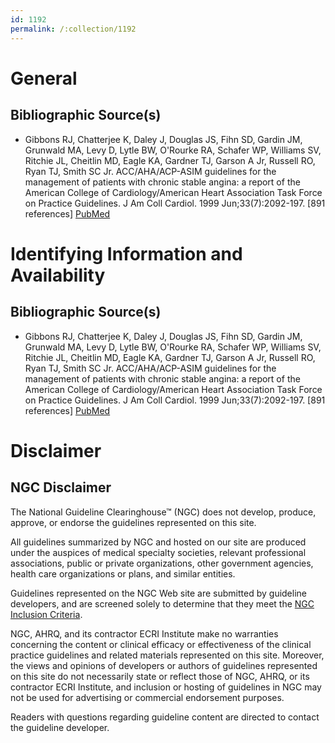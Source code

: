 ```yaml
---
id: 1192
permalink: /:collection/1192
---
```


# General

## Bibliographic Source(s)

- Gibbons RJ, Chatterjee K, Daley J, Douglas JS, Fihn SD, Gardin JM, Grunwald MA, Levy D, Lytle BW, O'Rourke RA, Schafer WP, Williams SV, Ritchie JL, Cheitlin MD, Eagle KA, Gardner TJ, Garson A Jr, Russell RO, Ryan TJ, Smith SC Jr. ACC/AHA/ACP-ASIM guidelines for the management of patients with chronic stable angina: a report of the American College of Cardiology/American Heart Association Task Force on Practice Guidelines. J Am Coll Cardiol. 1999 Jun;33(7):2092-197. [891 references] [ PubMed ](http://www.ncbi.nlm.nih.gov/entrez/query.fcgi?cmd=Retrieve&db=pubmed&dopt=Abstract&list_uids=10362225)

# Identifying Information and Availability

## Bibliographic Source(s)

- Gibbons RJ, Chatterjee K, Daley J, Douglas JS, Fihn SD, Gardin JM, Grunwald MA, Levy D, Lytle BW, O'Rourke RA, Schafer WP, Williams SV, Ritchie JL, Cheitlin MD, Eagle KA, Gardner TJ, Garson A Jr, Russell RO, Ryan TJ, Smith SC Jr. ACC/AHA/ACP-ASIM guidelines for the management of patients with chronic stable angina: a report of the American College of Cardiology/American Heart Association Task Force on Practice Guidelines. J Am Coll Cardiol. 1999 Jun;33(7):2092-197. [891 references] [ PubMed ](http://www.ncbi.nlm.nih.gov/entrez/query.fcgi?cmd=Retrieve&db=pubmed&dopt=Abstract&list_uids=10362225)

# Disclaimer

## NGC Disclaimer

The National Guideline Clearinghouse™ (NGC) does not develop, produce, approve, or endorse the guidelines represented on this site.

All guidelines summarized by NGC and hosted on our site are produced under the auspices of medical specialty societies, relevant professional associations, public or private organizations, other government agencies, health care organizations or plans, and similar entities.

Guidelines represented on the NGC Web site are submitted by guideline developers, and are screened solely to determine that they meet the [NGC Inclusion Criteria](/help-and-about/summaries/inclusion-criteria).

NGC, AHRQ, and its contractor ECRI Institute make no warranties concerning the content or clinical efficacy or effectiveness of the clinical practice guidelines and related materials represented on this site. Moreover, the views and opinions of developers or authors of guidelines represented on this site do not necessarily state or reflect those of NGC, AHRQ, or its contractor ECRI Institute, and inclusion or hosting of guidelines in NGC may not be used for advertising or commercial endorsement purposes.

Readers with questions regarding guideline content are directed to contact the guideline developer.

